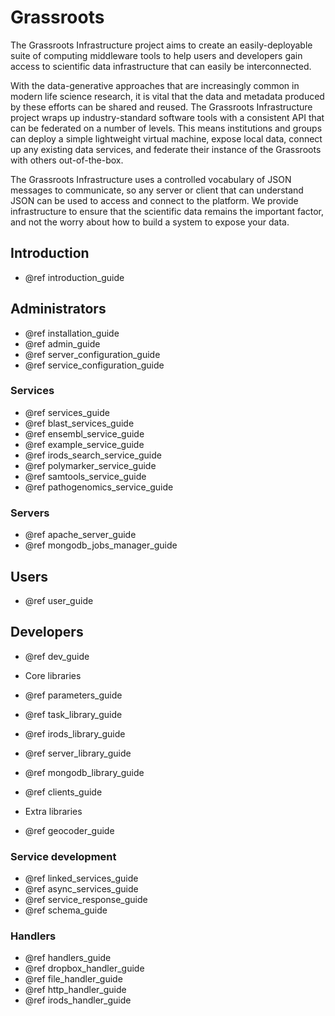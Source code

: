 ﻿# Grassroots


The Grassroots Infrastructure project aims to create an easily-deployable suite of computing middleware tools to help users and developers gain access to scientific data infrastructure that can easily be interconnected.

With the data-generative approaches that are increasingly common in modern life science research, it is vital that the data and metadata produced by these efforts can be shared and reused. The Grassroots Infrastructure project wraps up industry-standard software tools with a consistent API that can be federated on a number of levels. This means institutions and groups can deploy a simple lightweight virtual machine, expose local data, connect up any existing data services, and federate their instance of the Grassroots with others out-of-the-box.

The Grassroots Infrastructure uses a controlled vocabulary of JSON messages to communicate, so any server or client that can understand JSON can be used to access and connect to the platform. We provide infrastructure to ensure that the scientific data remains the important factor, and not the worry about how to build a system to expose your data.


## Introduction

* @ref introduction_guide

## Administrators

* @ref installation_guide
* @ref admin_guide
* @ref server_configuration_guide
* @ref service_configuration_guide

### Services

* @ref services_guide
 * @ref blast_services_guide
 * @ref ensembl_service_guide
 * @ref example_service_guide
 * @ref irods_search_service_guide
 * @ref polymarker_service_guide
 * @ref samtools_service_guide
 * @ref pathogenomics_service_guide 

### Servers

* @ref apache_server_guide
* @ref mongodb_jobs_manager_guide

## Users 

* @ref user_guide

## Developers

* @ref dev_guide

* Core libraries
 * @ref parameters_guide
 * @ref task_library_guide
 * @ref irods_library_guide
 * @ref server_library_guide
 * @ref mongodb_library_guide
 * @ref clients_guide
* Extra libraries
 * @ref geocoder_guide

### Service development

* @ref linked_services_guide
* @ref async_services_guide
* @ref service_response_guide
* @ref schema_guide

### Handlers

* @ref handlers_guide
 * @ref dropbox_handler_guide
 * @ref file_handler_guide
 * @ref http_handler_guide
 * @ref irods_handler_guide
